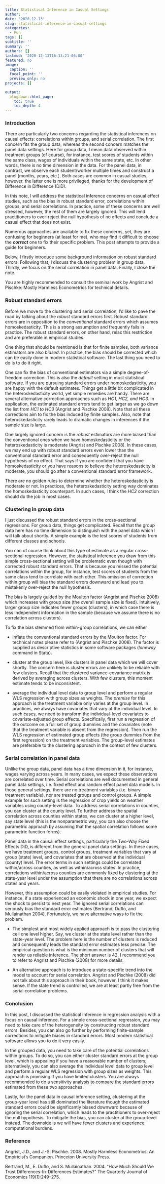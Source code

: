 ```yaml
---
title: Statistical Inference in Casual Settings
author: ''
date: '2020-12-13'
slug: statistical-inference-in-casual-settings
categories:
  - Fun
tags: []
subtitle: ''
summary: ''
authors: []
lastmod: '2020-12-13T16:13:21-06:00'
featured: no
image:
  caption: ''
  focal_point: ''
  preview_only: no
projects: []

output:
  blogdown::html_page:
    toc: true
    toc_depth: 4
---
```



### Introduction


There are particularly two concerns regarding the statistical inferences on causal effects: correlations within groups, and serial correlation. The first concern fits the group data, whereas the second concern matches the panel data settings. Here for group data, I mean data observed within treatment groups (of course), for instance, test scores of students within the same class, wages of individuals within the same state, etc. In other words, there is no time dimension in the data. For the panel data, in contrast, we observe each student/worker multiple times and construct a panel (months, years, etc.). Both cases are common in casual studies, however, the latter one is more privileged, thanks for the development of Difference in Difference (DiD). 

In this note, I will address the statistical inference concerns on casual effect studies, such as the bias in robust standard error, correlations within groups, and serial correlations. In practice, some of these concerns are well stressed, however, the rest of them are largely ignored. This will lend practitioners to over-reject the null hypothesis of no effects and conclude a casual effect that does not exist. 

Numerous approaches are available to fix these concerns, yet, they are confusing for beginners (at least for me), who may find it difficult to choose the **_correct_** one to fix their specific problem. This post attempts to provide a guide for beginners. 

Below, I firstly introduce some background information on robust standard errors. Following that, I discuss the clustering problem in group data. Thirdly, we focus on the serial correlation in panel data. Finally, I close the note.

You are highly recommended to consult the seminal work by Angrist and Pischke: Mostly Harmless Econometrics for technical details.

### Robust standard errors

Before we move to the clustering and serial correlation, I’d like to pave the road by talking about the _robust_ standard errors first. Robust standard errors are in opposition to the _conventional_ standard errors which assumes homoskedasticity. This is a strong assumption and frequently fails in practice. The robust standard errors, on other hand, relax this restriction and are preferable in empirical studies.

One thing that should be mentioned is that for finite samples, both variance estimators are also _biased_. In practice, the bias should be corrected which can be easily done in modern statistical software. The last thing you need to do is to do it right. 

One can fix the bias of conventional estimators via a simple degree-of-freedom correction. This is also the _default_ setting in most statistical software. If you are pursuing standard errors under homoskedasticity, you are happy with the default estimates. Things get a little bit complicated in the heteroskedasticity world, yet simple remedies are handy. There are several alternative correction approaches such as _HC1, HC2, and HC3_. In application, the estimated standard errors tend to get larger as we go down the list from _HC1 to HC3_ (Angrist and Pischke 2008). Note that all these corrections aim to fix the bias induced by finite samples. Also, note that heteroskedasticity rarely leads to dramatic changes in inferences if the sample size is large.

One largely ignored concern is the _robust_ estimators are more biased than the conventional ones when we have homoskedasticity or the heteroskedasticity is moderate (Angrist and Pischke 2008). In these cases, we may end up with robust standard errors even lower than the conventional standard error and consequently over-reject the null hypothesis of no effect. That says if you are confident that you have homoskedasticity or you have reasons to believe the heteroskedasticity is moderate, you should go after a conventional standard error framework. 

There are no golden rules to determine whether the heteroskedasticity is moderate or not. In practices, the heteroskedasticity setting way dominates the homoskedasticity counterpart. In such cases, I think the _HC2_ correction should do the job in most cases. 


### Clustering in group data

I just discussed the robust standard errors in the cross-sectional regressions. For group data, things get complicated. Recall that the group data here has no time dimension to distinguish with the panel data which I will talk about shortly. A simple example is the test scores of students from different classes and schools. 

You can of course think about this type of estimate as a regular cross-sectional regression. However, the statistical inference you draw from this simple cross-sectional setting will be problematic even though with corrected robust standard errors. That is because you missed the potential correlations within the group, for instance, test scores of students from the same class tend to correlate with each other. This omission of correction within group will bias the standard errors downward and lead you to mistakenly over-reject the null hypothesis. 

The bias is largely guided by the Moulton factor (Angrist and Pischke 2008) which increases with group size (the overall sample size is fixed). Intuitively, larger group size indicates fewer groups (clusters), in which case there is less independent information in the sample (because we assume there is no correlation across clusters).

To fix the bias stemmed from within-group correlations, we can either

- inflate the conventional standard errors by the Moulton factor. For technical notes please refer to (Angrist and Pischke 2008). The factor is supplied as descriptive statistics in some software packages (_loneway_ command in Stata).

- cluster at the group level, like clusters in panel data which we will cover shortly. The concern here is cluster errors are unlikely to be reliable with few clusters. Recall that the clustered variance-covariance matrix is derived by averaging across clusters. With few clusters, this moment estimate tends to be inconsistent. 

- average the individual level data to group level and perform a regular WLS regression with group sizes as weights. The _premise_ for this approach is the treatment variable only varies at the group level. In practices, we always have covariates that vary at the individual level. In such cases, we need to transform the individual-level covariates to covariate-adjusted group effects. Specifically, first run a regression of the outcome on a full set of group dummies and the covariates (note that the treatment variable is absent from the regression). Then run the WLS regression of estimated group effects (the group dummies from the first regression) on the treatment variables. The group-level estimates are preferable to the clustering approach in the context of few clusters. 


### Serial correlation in panel data

Unlike the group data, panel data has a time dimension in it, for instance, wages varying across years. In many cases, we expect these observations are correlated over time. Serial correlations are well documented in general panel data settings, i.e. fixed effect and random effect panel data models. In those general settings, there are no treatment variables (i.e. binary treatment variable), nor are treated groups and control groups. A simple example for such setting is the regression of crop yields on weather variables using county-level data. To address serial correlations in counties, you can cluster at the county level. To further address the spatial correlation across counties within states, we can cluster at a higher level, say state level (this is the nonparametric way, you can also choose the parametric approach by assuming that the spatial correlation follows some parametric function forms). 

Panel data in the causal effect settings, particularly the Two-Way Fixed Effects DiD, is different from the general panel data settings. In these cases, we have treatment groups, control groups, treatment variables that vary at group (state) level, and covariates that are observed at the individual (county) level. The error terms in such settings could be correlated within/across counties, as well as within/across states. In practice, correlations within/across counties are commonly fixed by clustering at the state-year level under the assumption that there are no correlations across states and years. 

However, this assumption could be easily violated in empirical studies. For instance, if a state experienced an economic shock in one year, we expect the shock to persist to next year. The ignored serial correlations can seriously bias the standard error estimates (Bertrand, Duflo, and Mullainathan 2004). Fortunately, we have alternative ways to fix the problem. 

- The simplest and most widely applied approach is to pass the clustering cell one level higher. Say, we cluster at the state level rather than the state-year level. The problem here is the number of clusters is reduced and consequently leads the standard error estimates less precise. The empirical question is what is the minimum number of clusters that will render us reliable inference. The short answer is 42. I recommend you to refer to Angrist and Pischke (2008) for more details.


- An alternative approach is to introduce a state-specific trend into the model to account for serial correlation. Angrist and Pischke (2008) did not talk about this approach in their book, however, I think it makes sense. If the state trend is controlled, we are at least partly free from the serial correlation problems.


### Conclusion

In this post, I discussed the statistical inference in regression analysis with a focus on causal inference. For a simple cross-sectional regression, you may need to take care of the heterogeneity by constructing robust standard errors. Besides, you can also go further by performing finite-sample corrections to mitigate biases in standard errors. Most modern statistical software allows you to do it very easily.

In the grouped data, you need to take care of the potential correlations within groups. To do so, you can either cluster standard errors at the group level, which is appealing if you have a reasonable number of clusters; alternatively, you can also average the individual level data to group level and perform a regular WLS regression with group sizes as weights. This approach is promising if you have limited clusters. You are always recommended to do a sensitivity analysis to compare the standard errors estimated from these two approaches.

Lastly, for the panel data in causal inference setting, clustering at the group-year level has still dominated the literature though the estimated standard errors could be significantly biased downward because of ignoring the serial correlation, which leads to the practitioners to over-reject the null hypothesis. To mitigate the bias, you can cluster at the group-level instead. The downside is we will have fewer clusters and experience computational burdens. 


### Reference

Angrist, J.D., and J.-S. Pischke. 2008. Mostly Harmless Econometrics: An Empiricist’s Companion. Princeton University Press.

Bertrand, M., E. Duflo, and S. Mullainathan. 2004. “How Much Should We Trust Differences-In-Differences Estimates?” The Quarterly Journal of Economics 119(1):249–275.




